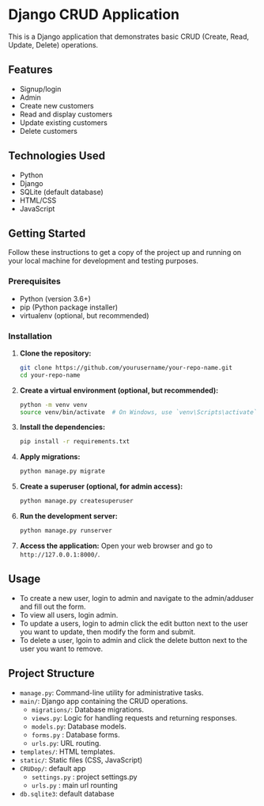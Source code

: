 # Django CRUD Application

This is a Django application that demonstrates basic CRUD (Create, Read, Update, Delete) operations.

## Features
- Signup/login
- Admin
- Create new customers
- Read and display customers
- Update existing customers
- Delete customers

## Technologies Used

- Python
- Django
- SQLite (default database)
- HTML/CSS
- JavaScript

## Getting Started

Follow these instructions to get a copy of the project up and running on your local machine for development and testing purposes.

### Prerequisites

- Python (version 3.6+)
- pip (Python package installer)
- virtualenv (optional, but recommended)

### Installation

1. **Clone the repository:**
    ```sh
    git clone https://github.com/yourusername/your-repo-name.git
    cd your-repo-name
    ```

2. **Create a virtual environment (optional, but recommended):**
    ```sh
    python -m venv venv
    source venv/bin/activate  # On Windows, use `venv\Scripts\activate`
    ```

3. **Install the dependencies:**
    ```sh
    pip install -r requirements.txt
    ```

4. **Apply migrations:**
    ```sh
    python manage.py migrate
    ```

5. **Create a superuser (optional, for admin access):**
    ```sh
    python manage.py createsuperuser
    ```

6. **Run the development server:**
    ```sh
    python manage.py runserver
    ```

7. **Access the application:**
    Open your web browser and go to `http://127.0.0.1:8000/`.

## Usage

- To create a new user, login to admin and navigate to the admin/adduser and fill out the form.
- To view all users, login admin.
- To update a users, login to admin click the edit button next to the user you want to update, then modify the form and submit.
- To delete a user, lgoin to admin and click the delete button next to the user you want to remove.

## Project Structure

- `manage.py`: Command-line utility for administrative tasks.
- `main/`: Django app containing the CRUD operations.
  - `migrations/`: Database migrations.
  - `views.py`: Logic for handling requests and returning responses.
  - `models.py`: Database models.
  - `forms.py` : Database forms.
  - `urls.py`: URL routing.
- `templates/`: HTML templates.
- `static/`: Static files (CSS, JavaScript)
- `CRUDop/`: default app
  - `settings.py` : project settings.py
  - `urls.py` : main url rounting
- `db.sqlite3`: default database
